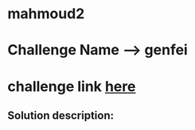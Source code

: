 # mahmoud2
# Challenge Name --> genfei
# challenge link [here](https://cybertalents.com/challenges/cryptography/genfei)

## Solution description:
